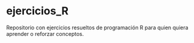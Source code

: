 # ejercicios_R
Repositorio con ejercicios resueltos de programación R para quien quiera aprender o reforzar conceptos.
